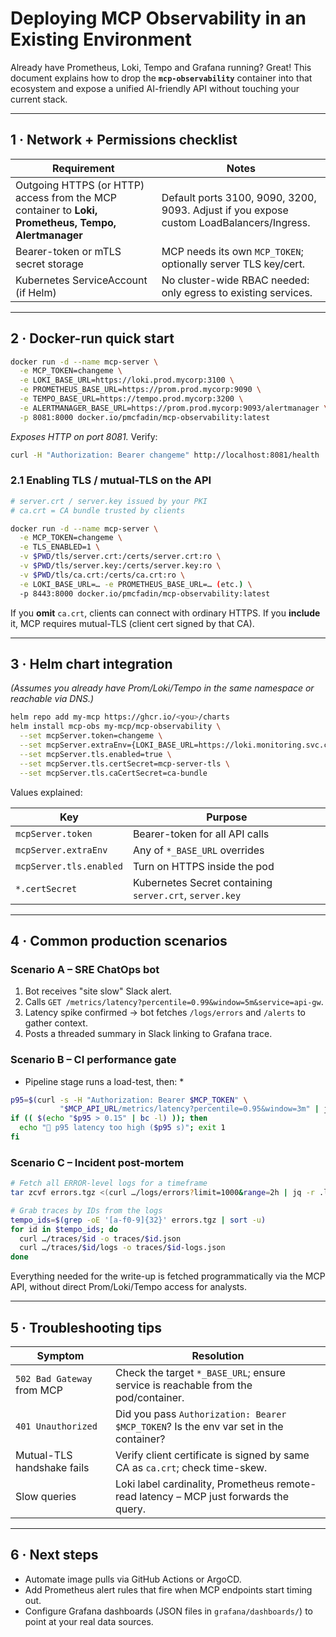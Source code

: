 # Deploying MCP Observability in an Existing Environment

Already have Prometheus, Loki, Tempo and Grafana running?  Great!  This document explains how to drop the **`mcp-observability`** container into that ecosystem and expose a unified AI-friendly API without touching your current stack.

---

## 1 · Network + Permissions checklist

| Requirement | Notes |
| ----------- | ----- |
| Outgoing HTTPS (or HTTP) access from the MCP container to **Loki, Prometheus, Tempo, Alertmanager** | Default ports 3100, 9090, 3200, 9093. Adjust if you expose custom LoadBalancers/Ingress. |
| Bearer-token or mTLS secret storage | MCP needs its own `MCP_TOKEN`; optionally server TLS key/cert. |
| Kubernetes ServiceAccount (if Helm) | No cluster-wide RBAC needed: only egress to existing services. |

---

## 2 · Docker-run quick start

```bash
docker run -d --name mcp-server \
  -e MCP_TOKEN=changeme \
  -e LOKI_BASE_URL=https://loki.prod.mycorp:3100 \
  -e PROMETHEUS_BASE_URL=https://prom.prod.mycorp:9090 \
  -e TEMPO_BASE_URL=https://tempo.prod.mycorp:3200 \
  -e ALERTMANAGER_BASE_URL=https://prom.prod.mycorp:9093/alertmanager \
  -p 8081:8000 docker.io/pmcfadin/mcp-observability:latest
```

*Exposes HTTP on port 8081.*  Verify:

```bash
curl -H "Authorization: Bearer changeme" http://localhost:8081/health
```

### 2.1 Enabling TLS / mutual-TLS on the API

```bash
# server.crt / server.key issued by your PKI
# ca.crt = CA bundle trusted by clients

docker run -d --name mcp-server \
  -e MCP_TOKEN=changeme \
  -e TLS_ENABLED=1 \
  -v $PWD/tls/server.crt:/certs/server.crt:ro \
  -v $PWD/tls/server.key:/certs/server.key:ro \
  -v $PWD/tls/ca.crt:/certs/ca.crt:ro \
  -e LOKI_BASE_URL=… -e PROMETHEUS_BASE_URL=… (etc.) \
  -p 8443:8000 docker.io/pmcfadin/mcp-observability:latest
```

If you **omit** `ca.crt`, clients can connect with ordinary HTTPS.
If you **include** it, MCP requires mutual-TLS (client cert signed by that CA).

---

## 3 · Helm chart integration

*(Assumes you already have Prom/Loki/Tempo in the same namespace or reachable via DNS.)*

```bash
helm repo add my-mcp https://ghcr.io/<you>/charts
helm install mcp-obs my-mcp/mcp-observability \
  --set mcpServer.token=changeme \
  --set mcpServer.extraEnv={LOKI_BASE_URL=https://loki.monitoring.svc.cluster.local:3100} \
  --set mcpServer.tls.enabled=true \
  --set mcpServer.tls.certSecret=mcp-server-tls \
  --set mcpServer.tls.caCertSecret=ca-bundle
```

Values explained:

| Key | Purpose |
| --- | ------- |
| `mcpServer.token` | Bearer-token for all API calls |
| `mcpServer.extraEnv` | Any of `*_BASE_URL` overrides |
| `mcpServer.tls.enabled` | Turn on HTTPS inside the pod |
| `*.certSecret` | Kubernetes Secret containing `server.crt`, `server.key` |

---

## 4 · Common production scenarios

### Scenario A – SRE ChatOps bot

1. Bot receives "site slow" Slack alert.
2. Calls `GET /metrics/latency?percentile=0.99&window=5m&service=api-gw`.
3. Latency spike confirmed → bot fetches `/logs/errors` and `/alerts` to gather context.
4. Posts a threaded summary in Slack linking to Grafana trace.

### Scenario B – CI performance gate

* Pipeline stage runs a load-test, then: *

```bash
p95=$(curl -s -H "Authorization: Bearer $MCP_TOKEN" \
           "$MCP_API_URL/metrics/latency?percentile=0.95&window=3m" | jq .latency_seconds)
if (( $(echo "$p95 > 0.15" | bc -l) )); then
  echo "🛑 p95 latency too high ($p95 s)"; exit 1
fi
```

### Scenario C – Incident post-mortem

```bash
# Fetch all ERROR-level logs for a timeframe
tar zcvf errors.tgz <(curl …/logs/errors?limit=1000&range=2h | jq -r .logs[])

# Grab traces by IDs from the logs
tempo_ids=$(grep -oE '[a-f0-9]{32}' errors.tgz | sort -u)
for id in $tempo_ids; do
  curl …/traces/$id -o traces/$id.json
  curl …/traces/$id/logs -o traces/$id-logs.json
done
```

Everything needed for the write-up is fetched programmatically via the MCP API, without direct Prom/Loki/Tempo access for analysts.

---

## 5 · Troubleshooting tips

| Symptom | Resolution |
| ------- | ---------- |
| `502 Bad Gateway` from MCP | Check the target `*_BASE_URL`; ensure service is reachable from the pod/container. |
| `401 Unauthorized` | Did you pass `Authorization: Bearer $MCP_TOKEN`? Is the env var set in the container? |
| Mutual-TLS handshake fails | Verify client certificate is signed by same CA as `ca.crt`; check time-skew. |
| Slow queries | Loki label cardinality, Prometheus remote-read latency – MCP just forwards the query. |

---

## 6 · Next steps

* Automate image pulls via GitHub Actions or ArgoCD.
* Add Prometheus alert rules that fire when MCP endpoints start timing out.
* Configure Grafana dashboards (JSON files in `grafana/dashboards/`) to point at your real data sources.
